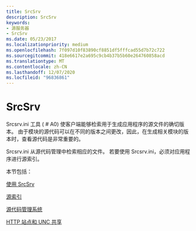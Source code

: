 ```yaml
---
title: SrcSrv
description: SrcSrv
keywords:
- 源服务器
- SrcSrv
ms.date: 05/23/2017
ms.localizationpriority: medium
ms.openlocfilehash: 7f097d10f83890cf8851df5fffcad55d7b72c722
ms.sourcegitcommit: 418e6617e2a695c9cb4b37b5b60e264760858acd
ms.translationtype: MT
ms.contentlocale: zh-CN
ms.lasthandoff: 12/07/2020
ms.locfileid: "96836861"
---
```

# <a name="srcsrv"></a>SrcSrv


Srcsrv.ini 工具 ( # A0) 使客户端能够检索用于生成应用程序的源文件的确切版本。 由于模块的源代码可以在不同的版本之间更改，因此，在生成相关模块的版本时，查看源代码是非常重要的。

Srcsrv.ini 从源代码管理中检索相应的文件。 若要使用 Srcsrv.ini，必须对应用程序进行源索引。

本节包括：

[使用 SrcSrv](using-srcsrv.md)

[源索引](source-indexing.md)

[源代码管理系统](source-control-systems.md)

[HTTP 站点和 UNC 共享](http-sites-and-unc-shares.md)

 

 





